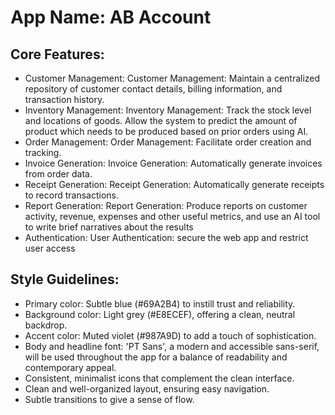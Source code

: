# **App Name**: AB Account

## Core Features:

- Customer Management: Customer Management: Maintain a centralized repository of customer contact details, billing information, and transaction history.
- Inventory Management: Inventory Management: Track the stock level and locations of goods. Allow the system to predict the amount of product which needs to be produced based on prior orders using AI.
- Order Management: Order Management:  Facilitate order creation and tracking.
- Invoice Generation: Invoice Generation: Automatically generate invoices from order data.
- Receipt Generation: Receipt Generation: Automatically generate receipts to record transactions.
- Report Generation: Report Generation: Produce reports on customer activity, revenue, expenses and other useful metrics, and use an AI tool to write brief narratives about the results
- Authentication: User Authentication: secure the web app and restrict user access

## Style Guidelines:

- Primary color: Subtle blue (#69A2B4) to instill trust and reliability.
- Background color: Light grey (#E8ECEF), offering a clean, neutral backdrop.
- Accent color: Muted violet (#987A9D) to add a touch of sophistication.
- Body and headline font: 'PT Sans', a modern and accessible sans-serif, will be used throughout the app for a balance of readability and contemporary appeal.
- Consistent, minimalist icons that complement the clean interface.
- Clean and well-organized layout, ensuring easy navigation.
- Subtle transitions to give a sense of flow.